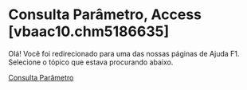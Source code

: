 
# Consulta Parâmetro, Access [vbaac10.chm5186635]

Olá! Você foi redirecionado para uma das nossas páginas de Ajuda F1. Selecione o tópico que estava procurando abaixo.

[Consulta Parâmetro](http://msdn.microsoft.com/library/9f005259-3bfc-061b-b719-4c8974074f30%28Office.15%29.aspx)
